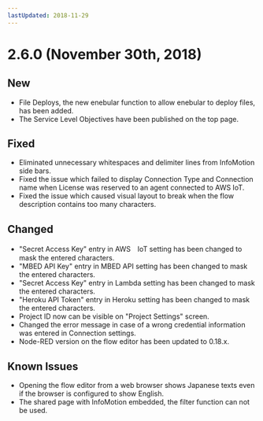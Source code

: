 ```yaml
---
lastUpdated: 2018-11-29
---
```


# 2.6.0 (November 30th, 2018)

## New

- File Deploys, the new enebular function to allow enebular to deploy files, has been added.
- The Service Level Objectives have been published on the top page.

## Fixed

- Eliminated unnecessary whitespaces and delimiter lines from InfoMotion side bars.
- Fixed the issue which failed to display Connection Type and Connection name when License was reserved to an agent connected to AWS IoT.
- Fixed the issue which caused visual layout to break when the flow description contains too many characters.

## Changed

- "Secret Access Key" entry in AWS　IoT setting has been changed to mask the entered characters.
- "MBED API Key" entry in MBED API setting has been changed to mask the entered characters.
- "Secret Access Key" entry in Lambda setting has been changed to mask the entered characters.
- "Heroku API Token" entry in Heroku setting has been changed to mask the entered characters.
- Project ID now can be visible on "Project Settings" screen.
- Changed the error message in case of a wrong credential information was entered in Connection settings.
- Node-RED version on the flow editor has been updated to 0.18.x.

## Known Issues

- Opening the flow editor from a web browser shows Japanese texts even if the browser is configured to show English.
- The shared page with InfoMotion embedded, the filter function can not be used.